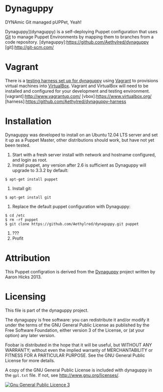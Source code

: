 # Dynaguppy

DYNAmic Git managed pUPPet, Yeah!

Dynaguppy](dynaguppy) is a self-deploying Puppet configuration that uses [Git](git) to manage Puppet Environments by mapping them to branches from a code repository.
[dynaguppy]:https://github.com/Aethylred/dynaguppy
[git]:http://git-scm.com/

# Vagrant

There is a [testing harness set up for dynaguppy](harness) using [Vagrant](vagrant) to provisions virtual machines into [VirtualBox](vbox). Vagrant and VirtualBox will need to be installed and configured for your development and testing environment.
[vagrant]:http://www.vagrantup.com/
[vbox]:https://www.virtualbox.org/
[harness]:https://github.com/Aethylred/dynaguppy-harness

# Installation

Dynaguppy was developed to install on an Ubuntu 12.04 LTS server and set it up as a Puppet Master, other distributions should work, but have not yet been tested.

1. Start with a fresh server install with network and hostname configured, and login as root.
1. Install puppet, any version after 2.6 is sufficient as Dynaguppy will upgrade to 3.3.2 by default:  
```
$ apt-get install puppet
```
1. Install git:  
```
$ apt-get install git
```
1. Replace the default puppet configuration with Dynaguppy:  
```
$ cd /etc
$ rm -rf puppet
$ git clone https://github.com/Aethylred/dynaguppy.git puppet
```
1. ???
1. Profit


# Attribution

This Puppet configration is derived from the [Dynaguppy](dynaguppy) project written by Aaron Hicks 2013.

# Licensing

This file is part of the dynaguppy project.

The dynaguppy is free software: you can redistribute it and/or modify it under the terms of the GNU General Public License as published by the Free Software Foundation, either version 3 of the License, or (at your option) any later version.

Foobar is distributed in the hope that it will be useful, but WITHOUT ANY WARRANTY; without even the implied warranty of MERCHANTABILITY or FITNESS FOR A PARTICULAR PURPOSE. See the GNU General Public License for more details.

A copy of the GNU General Public License is included with dynaguppy in the `gpl.txt` file.  If not, see <http://www.gnu.org/licenses/>.

<a rel="license" href="http://www.gnu.org/licenses/"><img alt="Gnu General Public Licence 3" style="border-width:0" src="http://www.gnu.org/graphics/gplv3-88x31.png" /></a>
